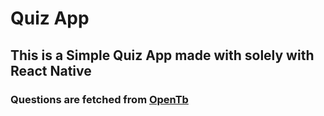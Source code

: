 # Quiz App
## This is a Simple Quiz App made with solely with React Native
### Questions are fetched from [OpenTb](https://opentdb.com/)

